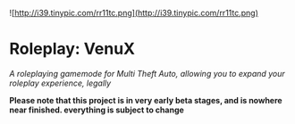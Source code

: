 ![http://i39.tinypic.com/rr11tc.png](http://i39.tinypic.com/rr11tc.png)

# Roleplay: VenuX #
_A roleplaying gamemode for Multi Theft Auto, allowing you to expand your roleplay experience, legally_

**Please note that this project is in very early beta stages, and is nowhere near finished.
everything is subject to change**